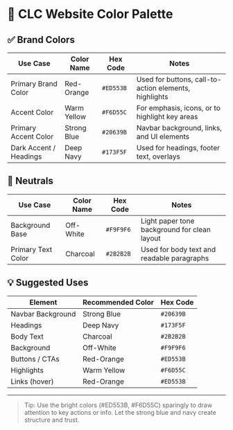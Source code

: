 # 🎨 CLC Website Color Palette

## ✅ Brand Colors

| Use Case               | Color Name     | Hex Code   | Notes                                                  |
|------------------------|----------------|------------|--------------------------------------------------------|
| Primary Brand Color    | Red-Orange     | `#ED553B`  | Used for buttons, call-to-action elements, highlights  |
| Accent Color           | Warm Yellow    | `#F6D55C`  | For emphasis, icons, or to highlight key areas         |
| Primary Accent Color   | Strong Blue    | `#20639B`  | Navbar background, links, and UI elements              |
| Dark Accent / Headings | Deep Navy      | `#173F5F`  | Used for headings, footer text, overlays               |

## 🖤 Neutrals

| Use Case               | Color Name     | Hex Code   | Notes                                                  |
|------------------------|----------------|------------|--------------------------------------------------------|
| Background Base        | Off-White      | `#F9F9F6`  | Light paper tone background for clean layout           |
| Primary Text Color     | Charcoal       | `#2B2B2B`  | Used for body text and readable paragraphs             |

## 💡 Suggested Uses

| Element           | Recommended Color | Hex Code   |
|------------------|-------------------|------------|
| Navbar Background| Strong Blue        | `#20639B`  |
| Headings         | Deep Navy          | `#173F5F`  |
| Body Text        | Charcoal           | `#2B2B2B`  |
| Background       | Off-White          | `#F9F9F6`  |
| Buttons / CTAs   | Red-Orange         | `#ED553B`  |
| Highlights       | Warm Yellow        | `#F6D55C`  |
| Links (hover)    | Red-Orange         | `#ED553B`  |

---

> Tip: Use the bright colors (#ED553B, #F6D55C) sparingly to draw attention to key actions or info. Let the strong blue and navy create structure and trust.

